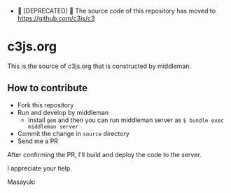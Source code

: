 - :construction: [DEPRECATED] :construction: The source code of this repository has moved to https://github.com/c3js/c3

c3js.org
========

This is the source of c3js.org that is constructed by middleman.

How to contribute
--
- Fork this repository
- Run and develop by middleman
  - Install `gem` and then you can run middleman server as `$ bundle exec middleman server`
- Commit the change in `source` directory
- Send me a PR

After confirming the PR, I'll build and deploy the code to the server.

I appreciate your help.

Masayuki
